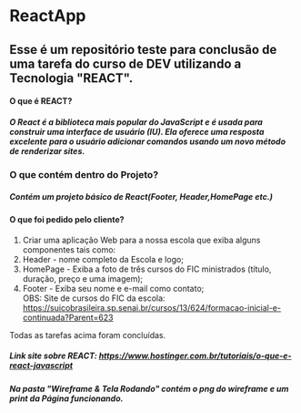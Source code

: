 # ReactApp

## Esse é um repositório teste para conclusão de uma tarefa do curso de DEV utilizando a Tecnologia "REACT".
#### O que é REACT?
##### O React é a biblioteca mais popular do JavaScript e é usada para construir uma interface de usuário (IU). Ela oferece uma resposta excelente para o usuário adicionar comandos usando um novo método de renderizar sites.
### O que contém dentro do Projeto?
##### Contém um projeto básico de React(Footer, Header,HomePage etc.)
#### O que foi pedido pelo cliente?
1. Criar uma aplicação Web para a nossa escola que exiba alguns componentes tais como:
2. Header - nome completo da Escola e logo;
3. HomePage - Exiba a foto de três cursos do FIC ministrados (título, duração, preço e uma imagem);
4. Footer - Exiba seu nome e e-mail como contato;  
OBS: Site de cursos do FIC da escola:
https://suicobrasileira.sp.senai.br/cursos/13/624/formacao-inicial-e-continuada?Parent=623  

Todas as tarefas acima foram concluídas.
##### Link site sobre REACT: https://www.hostinger.com.br/tutoriais/o-que-e-react-javascript
##### Na pasta "Wireframe & Tela Rodando" contém o png do wireframe e um print da Página funcionando.
